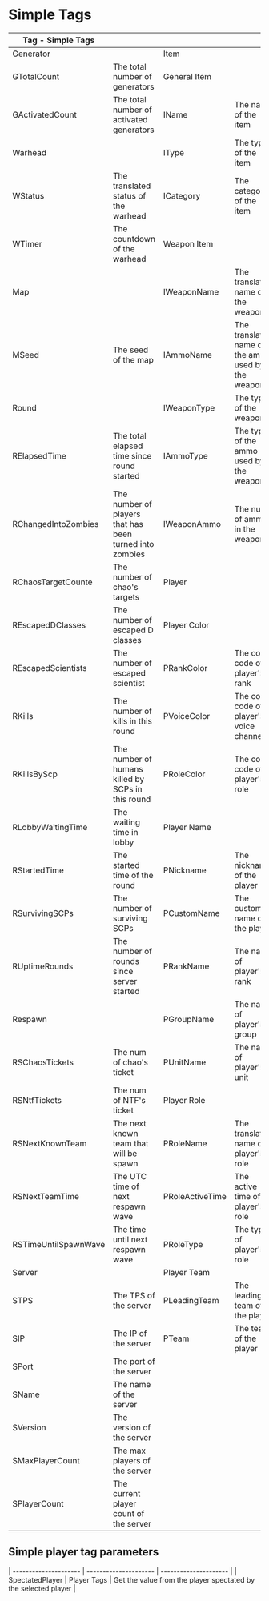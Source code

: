 # Simple Tags
| Tag - Simple Tags    | | | |
| -------------------- | -------------------- | -------------------- | -------------------- |
| Generator            | | Item | |
| GTotalCount          | The total number of generators | General Item |  |
| GActivatedCount      | The total number of activated generators | IName | The name of the item |
| Warhead              | | IType | The type of the item |
| WStatus              | The translated status of the warhead | ICategory | The category of the item |
| WTimer               | The countdown of the warhead | Weapon Item |  |
| Map                  | | IWeaponName | The translated name of the weapon |
| MSeed                | The seed of the map | IAmmoName | The translated name of the ammo used by the weapon |
| Round                | | IWeaponType | The type of the weapon |
| RElapsedTime         | The total elapsed time since round started | IAmmoType | The type of the ammo used by the weapon |
| RChangedIntoZombies  | The number of players that has been turned into zombies | IWeaponAmmo | The num of ammo in the weapon |
| RChaosTargetCounte   | The number of chao's targets | Player |
| REscapedDClasses     | The number of escaped D classes | Player Color |  |
| REscapedScientists   | The number of escaped scientist | PRankColor | The color code of player's rank |
| RKills               | The number of kills in this round | PVoiceColor | The color code of player's voice channel |
| RKillsByScp          | The number of humans killed by SCPs in this round | PRoleColor | The color code of player's role |
| RLobbyWaitingTime    | The waiting time in lobby | Player Name |  |
| RStartedTime         | The started time of the round | PNickname | The nickname of the player |
| RSurvivingSCPs       | The number of surviving SCPs | PCustomName | The custom name of the player |
| RUptimeRounds        | The number of rounds since server started | PRankName | The name of player's rank |
| Respawn | | PGroupName | The name of player's group |
| RSChaosTickets       | The num of chao's ticket | PUnitName | The name of player's unit |
| RSNtfTickets         | The num of NTF's ticket | Player Role |  |
| RSNextKnownTeam      | The next known team that will be spawn | PRoleName | The translated name of player's role |
| RSNextTeamTime       | The UTC time of next respawn wave | PRoleActiveTime | The active time of player's role |
| RSTimeUntilSpawnWave | The time until next respawn wave | PRoleType | The type of player's role |
| Server               | | Player Team |  |
| STPS                 | The TPS of the server | PLeadingTeam | The leading team of the player |
| SIP                  | The IP of the server | PTeam | The team of the player |
| SPort                | The port of the server |  |  |
| SName                | The name of the server |  |  |
| SVersion             | The version of the server |  |  |
| SMaxPlayerCount      | The max players of the server |  |  |
| SPlayerCount         | The current player count of the server |  |  |
## Simple player tag parameters
| --------------------- | --------------------- | --------------------- |
| SpectatedPlayer       | Player Tags | Get the value from the player spectated by the selected player |